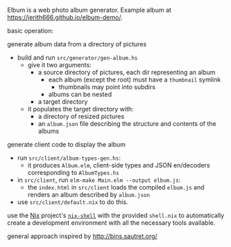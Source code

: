Elbum is a web photo album generator.  Example album at https://jerith666.github.io/elbum-demo/.

basic operation:

generate album data from a directory of pictures
 - build and run `src/generator/gen-album.hs`
   - give it two arguments:
     - a source directory of pictures, each dir representing an album
       - each album (except the root) must have a `thumbnail` symlink
         - thumbnails may point into subdirs
       - albums can be nested
     - a target directory
   - it populates the target directory with:
     - a directory of resized pictures
     - an `album.json` file describing the structure and contents of the albums

generate client code to display the album
 - run `src/client/album-types-gen.hs`:
   - it produces `Album.elm`, client-side types and JSON en/decoders corresponding to `AlbumTypes.hs`
 - in `src/client`, run `elm-make Main.elm --output elbum.js`:
   - the `index.html` in `src/client` loads the compiled `elbum.js` and renders an album described by `album.json`
 - use `src/client/default.nix` to do this.


use the [Nix](https://nixos.org) project's [`nix-shell`](https://nixos.org/nix/manual/#sec-nix-shell) with the provided `shell.nix` to automatically create a development environment with all the necessary tools available.

general approach inspired by http://bins.sautret.org/
